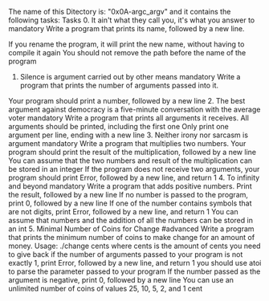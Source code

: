 The name of this Ditectory is: "0x0A-argc_argv" and it contains the following
tasks: 
Tasks
0. It ain't what they call you, it's what you answer to
mandatory
Write a program that prints its name, followed by a new line.

If you rename the program, it will print the new name, without having to compile
it again
You should not remove the path before the name of the program
1. Silence is argument carried out by other means
mandatory
Write a program that prints the number of arguments passed into it.

Your program should print a number, followed by a new line
2. The best argument against democracy is a five-minute conversation with the
   average voter
   mandatory
   Write a program that prints all arguments it receives.
   All arguments should be printed, including the first one
   Only print one argument per line, ending with a new line
3. Neither irony nor sarcasm is argument
   mandatory
   Write a program that multiplies two numbers.
   Your program should print the result of the multiplication, followed by a new
   line
   You can assume that the two numbers and result of the multiplication can be
   stored in an integer
   If the program does not receive two arguments, your program should print
   Error, followed by a new line, and return 1
4. To infinity and beyond
mandatory
Write a program that adds positive numbers.
Print the result, followed by a new line
If no number is passed to the program, print 0, followed by a new line
If one of the number contains symbols that are not digits, print Error, followed
by a new line, and return 1
You can assume that numbers and the addition of all the numbers can be stored in
an int
5. Minimal Number of Coins for Change
#advanced
Write a program that prints the minimum number of coins to make change for an
amount of money.
Usage: ./change cents
where cents is the amount of cents you need to give back
if the number of arguments passed to your program is not exactly 1, print Error,
   followed by a new line, and return 1
   you should use atoi to parse the parameter passed to your program
   If the number passed as the argument is negative, print 0, followed by a new
   line
   You can use an unlimited number of coins of values 25, 10, 5, 2, and 1 cent
